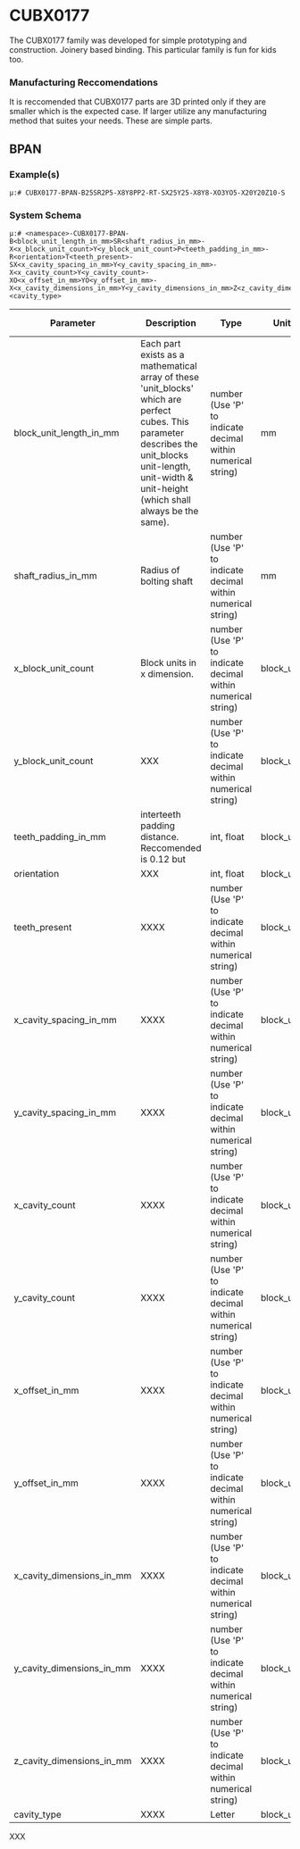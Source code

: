 # CUBX0177
The CUBX0177 family was developed for simple prototyping and construction. Joinery based binding. This particular family is fun for kids too.

### Manufacturing Reccomendations
It is reccomended that CUBX0177 parts are 3D printed only if they are smaller which is the expected case. If larger utilize any manufacturing method that suites your needs. These are simple parts.

## BPAN

### Example(s)

    μ:# CUBX0177-BPAN-B25SR2P5-X8Y8PP2-RT-SX25Y25-X8Y8-XO3YO5-X20Y20Z10-S

### System Schema

    μ:# <namespace>-CUBX0177-BPAN-B<block_unit_length_in_mm>SR<shaft_radius_in_mm>-X<x_block_unit_count>Y<y_block_unit_count>P<teeth_padding_in_mm>-R<orientation>T<teeth_present>-SX<x_cavity_spacing_in_mm>Y<y_cavity_spacing_in_mm>-X<x_cavity_count>Y<y_cavity_count>-XO<x_offset_in_mm>YO<y_offset_in_mm>-X<x_cavity_dimensions_in_mm>Y<y_cavity_dimensions_in_mm>Z<z_cavity_dimensions_in_mm>-<cavity_type>



| Parameter             | Description                    |        Type       |    Units    |    Example  |  Example Meaning  |
| --------------------- | ------------------------------ | ------------------|-------------|-------------|-------------------|
| block_unit_length_in_mm  | Each part exists as a mathematical array of these 'unit_blocks' which are perfect cubes. This parameter describes the unit_blocks unit-length, unit-width & unit-height (which shall always be the same). | number (Use 'P' to indicate decimal within numerical string)  |    mm    |      S       |       S       |
| shaft_radius_in_mm  | Radius of bolting shaft | number (Use 'P' to indicate decimal within numerical string)  |     mm      |      S       |       S       |
| x_block_unit_count  | Block units in x dimension. | number (Use 'P' to indicate decimal within numerical string)  |     block_unit      |      S       |       M       |
| y_block_unit_count  | XXX | number (Use 'P' to indicate decimal within numerical string)  |     block_units     |      S       |       M       | 
| teeth_padding_in_mm  | interteeth padding distance. Reccomended is 0.12 but  | int, float  |     block_unit      |      S       |        M       |
| orientation  | XXX| int, float  |     block_unit      |       M       |
| teeth_present  | XXXX | number (Use 'P' to indicate decimal within numerical string)  |     block_unit      |      S       |        M       |
| x_cavity_spacing_in_mm  | XXXX | number (Use 'P' to indicate decimal within numerical string)  |     block_unit      |      S       |        M       |
| y_cavity_spacing_in_mm  | XXXX | number (Use 'P' to indicate decimal within numerical string)  |     block_unit      |      S       |        M       |
| x_cavity_count  | XXXX | number (Use 'P' to indicate decimal within numerical string)  |     block_unit      |      S       |        M       |
| y_cavity_count  | XXXX | number (Use 'P' to indicate decimal within numerical string)  |     block_unit      |      S       |        M       |
| x_offset_in_mm  | XXXX | number (Use 'P' to indicate decimal within numerical string)  |     block_unit      |      S       |        M       |
| y_offset_in_mm  | XXXX | number (Use 'P' to indicate decimal within numerical string)  |     block_unit      |      S       |        M       |
| x_cavity_dimensions_in_mm  | XXXX | number (Use 'P' to indicate decimal within numerical string)  |     block_unit      |      S       |        M       |
| y_cavity_dimensions_in_mm  | XXXX | number (Use 'P' to indicate decimal within numerical string)  |     block_unit      |      S       |        M       |
| z_cavity_dimensions_in_mm  | XXXX | number (Use 'P' to indicate decimal within numerical string)  |     block_unit      |      S       |        M       |
| cavity_type  | XXXX | Letter  |     block_unit      |      S       |        M       |




XXX